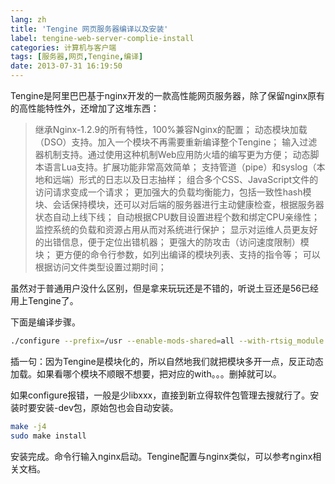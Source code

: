 ```yaml
---
lang: zh
title: 'Tengine 网页服务器编译以及安装'
label: tengine-web-server-complie-install
categories: 计算机与客户端
tags: [服务器,网页,Tengine,编译]
date: 2013-07-31 16:19:50
---
```

Tengine是阿里巴巴基于nginx开发的一款高性能网页服务器，除了保留nginx原有的高性能特性外，还增加了这堆东西：

<blockquote>
继承Nginx-1.2.9的所有特性，100%兼容Nginx的配置；
动态模块加载（DSO）支持。加入一个模块不再需要重新编译整个Tengine；
输入过滤器机制支持。通过使用这种机制Web应用防火墙的编写更为方便；
动态脚本语言Lua支持。扩展功能非常高效简单；
支持管道（pipe）和syslog（本地和远端）形式的日志以及日志抽样；
组合多个CSS、JavaScript文件的访问请求变成一个请求；
更加强大的负载均衡能力，包括一致性hash模块、会话保持模块，还可以对后端的服务器进行主动健康检查，根据服务器状态自动上线下线；
自动根据CPU数目设置进程个数和绑定CPU亲缘性；
监控系统的负载和资源占用从而对系统进行保护；
显示对运维人员更友好的出错信息，便于定位出错机器；
更强大的防攻击（访问速度限制）模块；
更方便的命令行参数，如列出编译的模块列表、支持的指令等；
可以根据访问文件类型设置过期时间；
</blockquote>

虽然对于普通用户没什么区别，但是拿来玩玩还是不错的，听说土豆还是56已经用上Tengine了。

下面是编译步骤。

```bash
./configure --prefix=/usr --enable-mods-shared=all --with-rtsig_module --with-select_module --with-poll_module --with-file-aio --with-ipv6 --with-http_realip_module --with-http_addition_module --with-http_xslt_module --with-http_image_filter_module --with-http_geoip_module --with-http_sub_module --with-http_dav_module --with-http_flv_module --with-http_slice_module --with-http_mp4_module --with-http_gzip_static_module --with-http_concat_module --with-http_random_index_module --with-http_secure_link_module --with-http_degradation_module --with-http_sysguard_module --with-http_lua_module --with-http_tfs_module --with-mail --with-mail_ssl_module --with-google_perftools_module --with-cpp_test_module --with-backtrace_module --with-pcre --with-pcre-jit --with-md5-asm --with-sha1-asm --with-libatomic --with-jemalloc
```

插一句：因为Tengine是模块化的，所以自然地我们就把模块多开一点，反正动态加载。如果看哪个模块不顺眼不想要，把对应的with。。。删掉就可以。

如果configure报错，一般是少libxxx，直接到新立得软件包管理去搜就行了。安装时要安装-dev包，原始包也会自动安装。

```bash
make -j4
sudo make install
```

安装完成。命令行输入nginx启动。Tengine配置与nginx类似，可以参考nginx相关文档。
